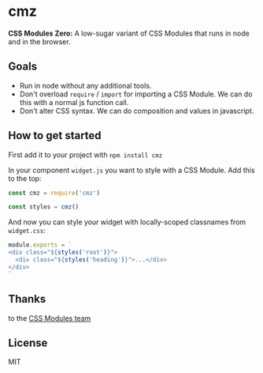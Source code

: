 # cmz

**CSS Modules Zero:** A low-sugar variant of CSS Modules that runs in node and in the browser.

## Goals

- Run in node without any additional tools.
- Don't overload `require` / `import` for importing a CSS Module. We can do this with a normal js function call.
- Don't alter CSS syntax. We can do composition and values in javascript.

## How to get started

First add it to your project with `npm install cmz`

In your component `widget.js` you want to style with a CSS Module. Add this to the top:

```js
const cmz = require('cmz')

const styles = cmz()
```

And now you can style your widget with locally-scoped classnames from `widget.css`:

```js
module.exports = `
<div class="${styles('root')}">
  <div class="${styles('heading')}">...</div>
</div>
`
```

## Thanks

to the [CSS Modules team](https://github.com/orgs/css-modules/people)

## License

MIT


